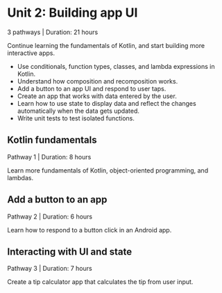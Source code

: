# Unit 2: Building app UI
3 pathways | Duration: 21 hours

Continue learning the fundamentals of Kotlin, and start building more interactive apps.

* Use conditionals, function types, classes, and lambda expressions in Kotlin.
* Understand how composition and recomposition works.
* Add a button to an app UI and respond to user taps.
* Create an app that works with data entered by the user.
* Learn how to use state to display data and reflect the changes automatically when the data gets updated.
* Write unit tests to test isolated functions.

## Kotlin fundamentals
Pathway 1 | Duration: 8 hours

Learn more fundamentals of Kotlin, object-oriented programming, and lambdas.

## Add a button to an app
Pathway 2 | Duration: 6 hours

Learn how to respond to a button click in an Android app.

## Interacting with UI and state
Pathway 3 | Duration: 7 hours

Create a tip calculator app that calculates the tip from user input.